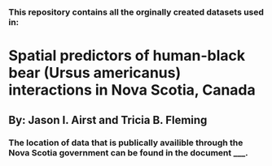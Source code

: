 ### This repository contains all the orginally created datasets used in:

# Spatial predictors of human-black bear (Ursus americanus) interactions in Nova Scotia, Canada 
## By: Jason I. Airst and Tricia B. Fleming

### The location of data that is publically availible through the Nova Scotia government can be found in the document ___. 




